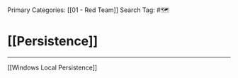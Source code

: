 Primary Categories: [[01 - Red Team]]
Search Tag: #🗺  

# [[Persistence]]  
---

[[Windows Local Persistence]]




